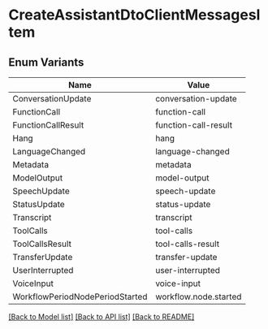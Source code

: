 # CreateAssistantDtoClientMessagesItem

## Enum Variants

| Name | Value |
|---- | -----|
| ConversationUpdate | conversation-update |
| FunctionCall | function-call |
| FunctionCallResult | function-call-result |
| Hang | hang |
| LanguageChanged | language-changed |
| Metadata | metadata |
| ModelOutput | model-output |
| SpeechUpdate | speech-update |
| StatusUpdate | status-update |
| Transcript | transcript |
| ToolCalls | tool-calls |
| ToolCallsResult | tool-calls-result |
| TransferUpdate | transfer-update |
| UserInterrupted | user-interrupted |
| VoiceInput | voice-input |
| WorkflowPeriodNodePeriodStarted | workflow.node.started |


[[Back to Model list]](../README.md#documentation-for-models) [[Back to API list]](../README.md#documentation-for-api-endpoints) [[Back to README]](../README.md)


